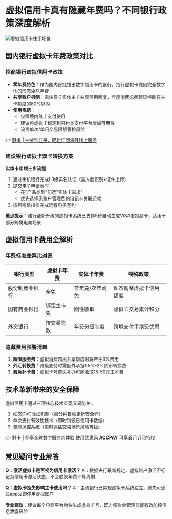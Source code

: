 # 虚拟信用卡真有隐藏年费吗？不同银行政策深度解析

![虚拟信用卡使用场景](https://bbtdd.com/wp-content/uploads/img/078546496159.webp)

## 国内银行虚拟卡年费政策对比
### 招商银行虚拟信用卡政策
- **零年费特色**：作为国内首批推出数字信用卡的银行，招行虚拟卡凭借完全数字化的形态免除年费
- **共享账户机制**：需注意与实体主卡共享信用额度，年度消费总额建议控制在主卡额度的80%以内
- **使用规范**：
  - 仅限境内线上支付使用
  - 建议将虚拟卡绑定到闪付类支付平台增加可用性
  - 设置单次/单日交易限额管控风险

👉 [野卡 | 一分钟注册，轻松订阅海外线上服务](https://bbtdd.com/yeka)

### 建设银行虚拟卡双卡转换方案
**实体卡申领三步流程**：
1. 通过手机银行完成L3级实名认证（需人脸识别+证件上传）
2. 提交电子申请表时：
   - 在"产品类型"勾选"实体卡需求"
   - 优先选择无账户管理费的借记卡关联还款
3. 按照短信指引完成远程电子签约

**重点提示**：建行全新升级的虚拟卡系统已支持5秒自动生成VISA虚拟副卡，适用于部分跨境电商场景

## 虚拟信用卡费用全解析
### 年费标准差异比对表
| 银行类型       | 虚拟卡年费  | 实体卡年费   | 特殊政策                     |
|---------------|------------|-------------|----------------------------|
| 股份制商业银行 | 全免        | 首年免/次年刷免  | 动态调整虚拟卡信用额度       |
| 国有商业银行   | 绑定主卡免  | 刚性收取        | 虚拟卡交易累计积分           |
| 外资银行       | 按交易笔数  | 年费分级制度    | 跨境支付手续费优惠           |

### 隐藏费用预警清单
1. **超限服务费**：虚拟消费超出共享额度时将产生3%费用
2. **外汇转换费**：跨境支付时需额外承担1.5%-2%货币转换费
3. **紧急补卡费**：虚拟卡号遗失补办可能收取15-50元工本费

## 技术革新带来的安全保障
虚拟信用卡通过三项核心技术实现交易防护：
1. 动态CVC验证机制（每分钟自动更新安全码）
2. 单次支付有效性技术（即时销毁已使用卡数据）
3. 智能风控系统（实时评估交易场景风险等级）

👉 [野卡 | 畅享全球数字服务新体验](https://bbtdd.com/yeka) 使用优惠码 **ACCPAY** 可享首月订阅特权

## 常见疑问专业解答
**Q：激活虚拟卡是否视为信用卡激活？**
A：根据央行最新规定，虚拟账户激活不标记为信用卡激活状态，不会触发年费计算周期

**Q：虚拟卡挂失影响主卡使用吗？**
A：主流银行已实现虚拟卡系统独立，遗失可通过app立即停用虚拟账户

**专业建议**：建议每个电商平台单独生成虚拟卡号，既方便账单管理又能有效防控信息泄露风险